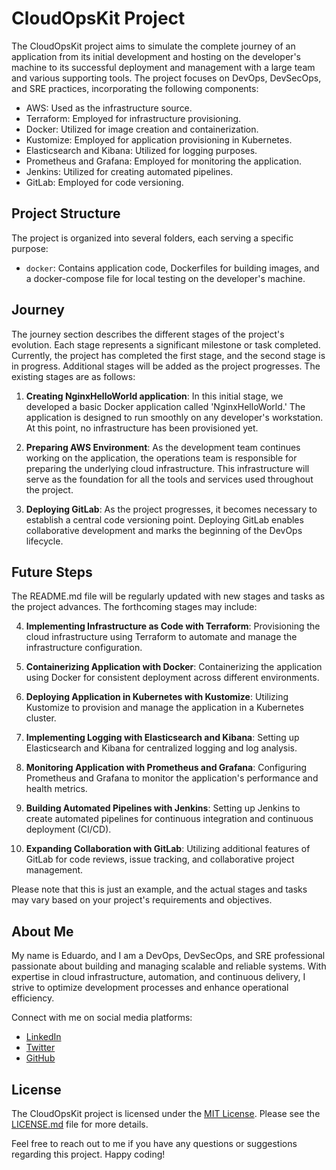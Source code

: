 # CloudOpsKit Project

The CloudOpsKit project aims to simulate the complete journey of an application from its initial development and hosting on the developer's machine to its successful deployment and management with a large team and various supporting tools. The project focuses on DevOps, DevSecOps, and SRE practices, incorporating the following components:

- AWS: Used as the infrastructure source.
- Terraform: Employed for infrastructure provisioning.
- Docker: Utilized for image creation and containerization.
- Kustomize: Employed for application provisioning in Kubernetes.
- Elasticsearch and Kibana: Utilized for logging purposes.
- Prometheus and Grafana: Employed for monitoring the application.
- Jenkins: Utilized for creating automated pipelines.
- GitLab: Employed for code versioning.

## Project Structure

The project is organized into several folders, each serving a specific purpose:

- `docker`: Contains application code, Dockerfiles for building images, and a docker-compose file for local testing on the developer's machine.

## Journey

The journey section describes the different stages of the project's evolution. Each stage represents a significant milestone or task completed. Currently, the project has completed the first stage, and the second stage is in progress. Additional stages will be added as the project progresses. The existing stages are as follows:

1. **Creating NginxHelloWorld application**: In this initial stage, we developed a basic Docker application called 'NginxHelloWorld.' The application is designed to run smoothly on any developer's workstation. At this point, no infrastructure has been provisioned yet.

2. **Preparing AWS Environment**: As the development team continues working on the application, the operations team is responsible for preparing the underlying cloud infrastructure. This infrastructure will serve as the foundation for all the tools and services used throughout the project.

3. **Deploying GitLab**: As the project progresses, it becomes necessary to establish a central code versioning point. Deploying GitLab enables collaborative development and marks the beginning of the DevOps lifecycle.

## Future Steps

The README.md file will be regularly updated with new stages and tasks as the project advances. The forthcoming stages may include:

4. **Implementing Infrastructure as Code with Terraform**: Provisioning the cloud infrastructure using Terraform to automate and manage the infrastructure configuration.

5. **Containerizing Application with Docker**: Containerizing the application using Docker for consistent deployment across different environments.

6. **Deploying Application in Kubernetes with Kustomize**: Utilizing Kustomize to provision and manage the application in a Kubernetes cluster.

7. **Implementing Logging with Elasticsearch and Kibana**: Setting up Elasticsearch and Kibana for centralized logging and log analysis.

8. **Monitoring Application with Prometheus and Grafana**: Configuring Prometheus and Grafana to monitor the application's performance and health metrics.

9. **Building Automated Pipelines with Jenkins**: Setting up Jenkins to create automated pipelines for continuous integration and continuous deployment (CI/CD).

10. **Expanding Collaboration with GitLab**: Utilizing additional features of GitLab for code reviews, issue tracking, and collaborative project management.

Please note that this is just an example, and the actual stages and tasks may vary based on your project's requirements and objectives.

## About Me

My name is Eduardo, and I am a DevOps, DevSecOps, and SRE professional passionate about building and managing scalable and reliable systems. With expertise in cloud infrastructure, automation, and continuous delivery, I strive to optimize development processes and enhance operational efficiency.

Connect with me on social media platforms:

- [LinkedIn](www.linkedin.com/in/eduardo-arruda-pimentel)
- [Twitter](https://twitter.com/eduardoarruda_)
- [GitHub](https://github.com/eduardoap)

## License

The CloudOpsKit project is licensed under the [MIT License](link-to-license-file). Please see the [LICENSE.md](link-to-license.md) file for more details.

Feel free to reach out to me if you have any questions or suggestions regarding this project. Happy coding!